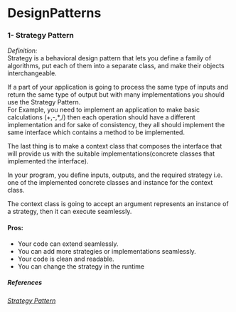 # DesignPatterns
<h3>1- Strategy Pattern</h3>
<em>Definition:</em><br/>
Strategy is a behavioral design pattern that lets you define a family of algorithms, put each of them into a separate class, and make their objects interchangeable.<br/>
<p>
  If a part of your application is going to process the same type of inputs and return the same type of output but with many implementations
   you should use the Strategy Pattern.<br/>
   For Example, you need to implement an application to make basic calculations (+,-,*,/) then each operation should have a different implementation and for sake of consistency, they all should implement the same interface which contains a method to be implemented.<br/>
  </p> 
  The last thing is to make a context class that composes the interface that will provide us with the suitable implementations(concrete classes that implemented the interface).<br/>
   
   In your program, you define inputs, outputs, and the required strategy i.e. one of the implemented concrete classes and instance for the context class.<br/>
   
The context class is going to accept an argument represents an instance of a strategy, then it can execute seamlessly.<br/>
   
<h4>Pros:</h4>
<ul>
  <li>Your code can extend seamlessly.</li>
    <li>You can add more strategies or implementations seamlessly.</li>
    <li>Your code is clean and readable.</li>
    <li>You can change the strategy in the runtime</li>
  </ul>
    <h5>References</h5>
     <a href='https://refactoring.guru/design-patterns/strategy'><em>Strategy Pattern</em></a>
    
